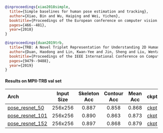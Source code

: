 <!-- [ALGORITHM] -->

```bibtex
@inproceedings{xiao2018simple,
  title={Simple baselines for human pose estimation and tracking},
  author={Xiao, Bin and Wu, Haiping and Wei, Yichen},
  booktitle={Proceedings of the European conference on computer vision (ECCV)},
  pages={466--481},
  year={2018}
}
```

<!-- [DATASET] -->

```bibtex
@inproceedings{duan2019trb,
  title={TRB: A Novel Triplet Representation for Understanding 2D Human Body},
  author={Duan, Haodong and Lin, Kwan-Yee and Jin, Sheng and Liu, Wentao and Qian, Chen and Ouyang, Wanli},
  booktitle={Proceedings of the IEEE International Conference on Computer Vision},
  pages={9479--9488},
  year={2019}
}
```

#### Results on MPII-TRB val set

| Arch  | Input Size | Skeleton Acc   | Contour Acc   | Mean Acc | ckpt    | log     |
| :--- | :--------: | :------: | :------: |:------: |:------: |:------: |
| [pose_resnet_50](/configs/body/2D_Kpt_SView_RGB_Img/topdown_heatmap/mpii_trb/res50_mpii_trb_256x256.py)  | 256x256 | 0.887 | 0.858 | 0.868 | [ckpt](https://download.openmmlab.com/mmpose/top_down/resnet/res50_mpii_trb_256x256-896036b8_20200812.pth) | [log](https://download.openmmlab.com/mmpose/top_down/resnet/res50_mpii_trb_256x256_20200812.log.json) |
| [pose_resnet_101](/configs/body/2D_Kpt_SView_RGB_Img/topdown_heatmap/mpii_trb/res101_mpii_trb_256x256.py)  | 256x256 | 0.890 | 0.863 | 0.873 | [ckpt](https://download.openmmlab.com/mmpose/top_down/resnet/res101_mpii_trb_256x256-cfad2f05_20200812.pth) | [log](https://download.openmmlab.com/mmpose/top_down/resnet/res101_mpii_trb_256x256_20200812.log.json) |
| [pose_resnet_152](/configs/body/2D_Kpt_SView_RGB_Img/topdown_heatmap/mpii_trb/res152_mpii_trb_256x256.py)  | 256x256 | 0.897 | 0.868 | 0.879 | [ckpt](https://download.openmmlab.com/mmpose/top_down/resnet/res152_mpii_trb_256x256-dd369ce6_20200812.pth) | [log](https://download.openmmlab.com/mmpose/top_down/resnet/res152_mpii_trb_256x256_20200812.log.json) |
